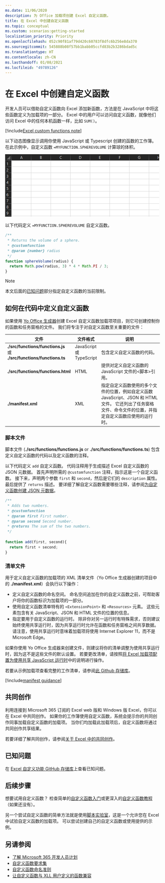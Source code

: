 ```yaml
---
ms.date: 11/06/2020
description: 为 Office 加载项创建 Excel 自定义函数。
title: 在 Excel 中创建自定义函数
ms.topic: conceptual
ms.custom: scenarios:getting-started
localization_priority: Priority
ms.openlocfilehash: 052c90f81af79d420c60783f8dfc6b256e8da370
ms.sourcegitcommit: 545888b08f57bb1babb05ccfd83b2b3286bdad5c
ms.translationtype: HT
ms.contentlocale: zh-CN
ms.lasthandoff: 01/08/2021
ms.locfileid: "49789126"
---
```

# <a name="create-custom-functions-in-excel"></a>在 Excel 中创建自定义函数

开发人员可以借助自定义函数向 Excel 添加新函数，方法是在 JavaScript 中将这些函数定义为加载项的一部分。 Excel 中的用户可以访问自定义函数，就像他们访问 Excel 中的任何本机函数一样，比如 `SUM()`。

[!include[Excel custom functions note](../includes/excel-custom-functions-note.md)]

以下动态图像显示调用你使用 JavaScript 或 Typescript 创建的函数的工作簿。 在此示例中，自定义函数 `=MYFUNCTION.SPHEREVOLUME` 计算球的体积。

<img alt="animated image showing an end user inserting the MYFUNCTION.SPHEREVOLUME custom function into a cell of an Excel worksheet" src="../images/SphereVolumeNew.gif" />

以下代码定义 `=MYFUNCTION.SPHEREVOLUME` 自定义函数。

```js
/**
 * Returns the volume of a sphere.
 * @customfunction
 * @param {number} radius
 */
function sphereVolume(radius) {
  return Math.pow(radius, 3) * 4 * Math.PI / 3;
}
```

> [!NOTE]
> 本文后面的[已知问题](#known-issues)部分指定自定义函数的当前限制。

## <a name="how-a-custom-function-is-defined-in-code"></a>如何在代码中定义自定义函数

如果使用 [Yo Office 生成器](https://github.com/OfficeDev/generator-office)创建 Excel 自定义函数加载项项目，则它可创建控制你的函数和任务窗格的文件。 我们将专注于对自定义函数至关重要的文件：

| 文件 | 文件格式 | 说明 |
|------|-------------|-------------|
| **./src/functions/functions.js**<br/>或<br/>**./src/functions/functions.ts** | JavaScript<br/>或<br/>TypeScript | 包含定义自定义函数的代码。 |
| **./src/functions/functions.html** | HTML | 提供对定义自定义函数的 JavaScript 文件的&lt;脚本&gt;引用。 |
| **./manifest.xml** | XML | 指定自定义函数使用的多个文件的位置，例如自定义函数 JavaScript、JSON 和 HTML 文件。 它还列出了任务窗格文件、命令文件的位置，并指定自定义函数应使用的运行时。 |

### <a name="script-file"></a>脚本文件

脚本文件 (**./src/functions/functions.js** or **./src/functions/functions.ts**) 包含定义自定义函数的代码以及定义函数的注释。

以下代码定义 `add` 自定义函数。 代码注释用于生成描述 Excel 自定义函数的 JSON 元数据。 首先声明所需的 `@customfunction` 注释，指示这是一个自定义函数。 接下来，声明两个参数 `first` 和 `second`，然后是它们的 `description` 属性。 最后提供了 `returns` 描述。 要详细了解自定义函数需要哪些注释，请参阅[为自定义函数创建 JSON 元数据](custom-functions-json-autogeneration.md)。

```js
/**
 * Adds two numbers.
 * @customfunction 
 * @param first First number.
 * @param second Second number.
 * @returns The sum of the two numbers.
 */

function add(first, second){
  return first + second;
}
```

### <a name="manifest-file"></a>清单文件

用于定义自定义函数的加载项的 XML 清单文件（Yo Office 生成器创建的项目中的 **./manifest.xml**）会执行以下操作：

- 定义自定义函数的命名空间。 命名空间追加在你的自定义函数之前，可帮助客户将你的函数标识为加载项的一部分。
- 使用自定义函数清单特有的 `<ExtensionPoint>` 和 `<Resources>` 元素。 这些元素包含有关 JavaScript、JSON 和 HTML 文件的位置的信息。
- 指定要用于自定义函数的运行时。 除非你对另一运行时有特殊需求，否则建议始终使用共享运行时，因为共享运行时允许在函数和任务窗格之间共享数据。 请注意，使用共享运行时意味着加载项将使用 Internet Explorer 11，而不是 Microsoft Edge。

如果你使用 Yo Office 生成器来创建文件，则建议将你的清单调整为使用共享运行时，因为这不是这些文件的默认设置。 若要更改清单，请按照[将 Excel 加载项配置为使用共享 JavaScript 运行时](../develop/configure-your-add-in-to-use-a-shared-runtime.md)中的说明进行操作。

若要从示例加载项查看完整的工作清单，请参阅[此 Github 存储库](https://github.com/OfficeDev/PnP-OfficeAddins/blob/master/Samples/excel-shared-runtime-global-state/manifest.xml)。

[!include[manifest guidance](../includes/manifest-guidance.md)]

## <a name="coauthoring"></a>共同创作

利用连接到 Microsoft 365 订阅的 Excel web 版和 Windows 版 Excel，你可以在 Excel 中共同创作。 如果你的工作簿使用自定义函数，系统会提示你的共同创作同事加载自定义函数的加载项。 当你们均加载此加载项后，自定义函数将通过共同创作共享结果。

若要详细了解共同创作，请参阅[关于 Excel 中的共同创作](/office/vba/excel/concepts/about-coauthoring-in-excel)。

## <a name="known-issues"></a>已知问题

在 [Excel 自定义功能 GitHub 存储库](https://github.com/OfficeDev/Excel-Custom-Functions/issues)上查看已知问题。

## <a name="next-steps"></a>后续步骤

想要试用自定义函数？ 检查简单的[自定义函数入门](../quickstarts/excel-custom-functions-quickstart.md)或更深入的[自定义函数教程](../tutorials/excel-tutorial-create-custom-functions.md)（如果还没有）。

另一个尝试自定义函数的简单方法就是使用[脚本实验室](https://appsource.microsoft.com/product/office/WA104380862?src=office&corrid=1ada79ac-6392-438d-bb16-fce6994a2a7e&omexanonuid=f7b03101-ec22-4270-a274-bcf16c762039&referralurl=https%3a%2f%2fgithub.com%2fofficedev%2fscript-lab)，这是一个允许您在 Excel 中试验自定义函数的加载项。 可以尝试创建自己的自定义函数或使用提供的示例。

## <a name="see-also"></a>另请参阅 
* [了解 Microsoft 365 开发人员计划](https://developer.microsoft.com/microsoft-365/dev-program)
* [自定义函数要求集](custom-functions-requirement-sets.md)
* [自定义函数命名准则](custom-functions-naming.md)
* [让自定义函数与 XLL 用户定义的函数兼容](make-custom-functions-compatible-with-xll-udf.md)
